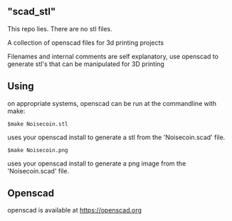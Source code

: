 "scad_stl"
----------

This repo lies. There are no stl files. 

A collection of openscad files for 3d printing projects

Filenames and internal comments are self explanatory, use openscad to generate stl's that can be manipulated for 3D printing

Using
-----
on appropriate systems, openscad can be run at the commandline with make:

```` 
$make Noisecoin.stl
````
uses your openscad install to generate a stl from the 'Noisecoin.scad' file.
```` 
$make Noisecoin.png
````
uses your openscad install to generate a png image from the 'Noisecoin.scad' file.

Openscad
--------
openscad is available at https://openscad.org

